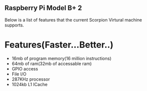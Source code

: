 ## Raspberry Pi Model B+ 2
Below is a list of features that the current Scorpion Virtural machine supports.

# Features(Faster...Better..)
- 16mb of program memory(16 million instructions)
- 64mb of ram(32mb of accessable ram)
- GPIO access
- File I/O
- 287KHz processor
- 1024kb L1 ICache

